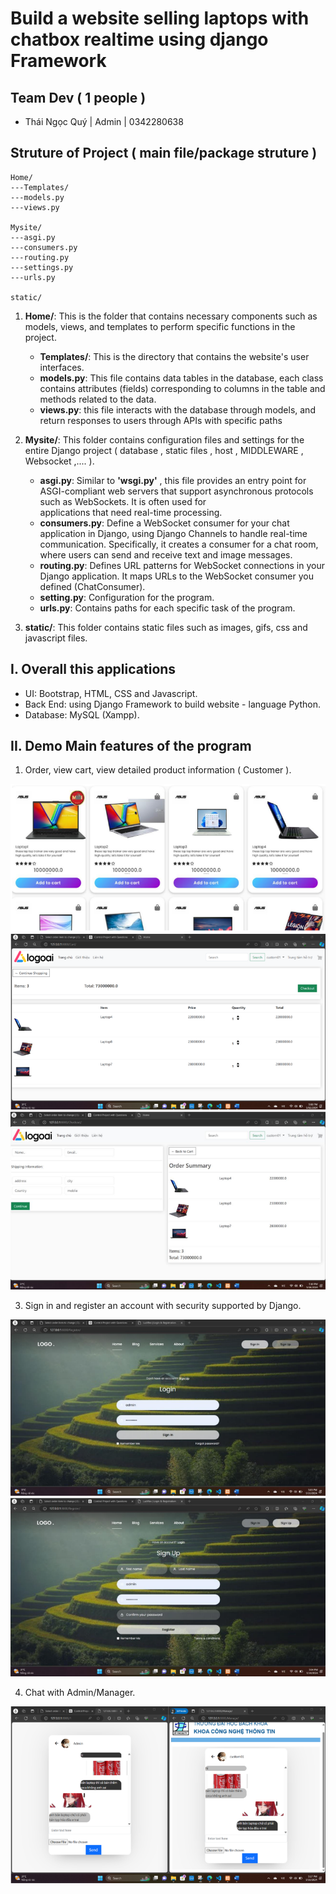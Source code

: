 # Build a website selling laptops with chatbox realtime using django Framework

## Team Dev ( 1 people )

- Thái Ngọc Quý | Admin | 0342280638

## Struture of Project  ( main file/package struture ) 

```
Home/
---Templates/
---models.py
---views.py

Mysite/
---asgi.py
---consumers.py
---routing.py
---settings.py
---urls.py

static/
```
1. **Home/**: This is the folder that contains necessary components such as models, views, and templates to perform specific functions in the project.
   - **Templates/**: This is the directory that contains the website's user interfaces.
   - **models.py**:  This file contains data tables in the database, each class contains attributes (fields) corresponding to columns in the table and methods related to the data.
   - **views.py**:  this file interacts with the database through models, and return responses to users through APIs with specific paths

2. **Mysite/**: This folder contains configuration files and settings for the entire Django project ( database , static files , host , MIDDLEWARE , Websocket ,.... ).
   - **asgi.py**: Similar to **'wsgi.py'** , this file provides an entry point for ASGI-compliant web servers that support asynchronous protocols such as WebSockets. It is often used for    
     applications that need real-time processing.
   - **consumers.py**: Define a WebSocket consumer for your chat application in Django, using Django Channels to handle real-time communication. Specifically, it creates a consumer for a 
     chat room, where users can send and receive text and image messages.
   - **routing.py**: Defines URL patterns for WebSocket connections in your Django application. It maps URLs to the WebSocket consumer you defined (ChatConsumer).
   - **setting.py**: Configuration for the program.
   - **urls.py**: Contains paths for each specific task of the program.

3. **static/**: This folder contains static files such as images, gifs, css and javascript files.

## I. Overall this applications 
- UI: Bootstrap, HTML, CSS and Javascript.
- Back End: using Django Framework to build website - language Python.
- Database: MySQL (Xampp).

## II. Demo Main features of the program 

1. Order, view cart, view detailed product information ( Customer ).

![](./doc/1.png)
![](./doc/2.png)
![](./doc/3.png)

3. Sign in and register an account with security supported by Django.

![](./doc/4.png)
![](./doc/5.png)

4. Chat with Admin/Manager.

![](./doc/6.png)
   


